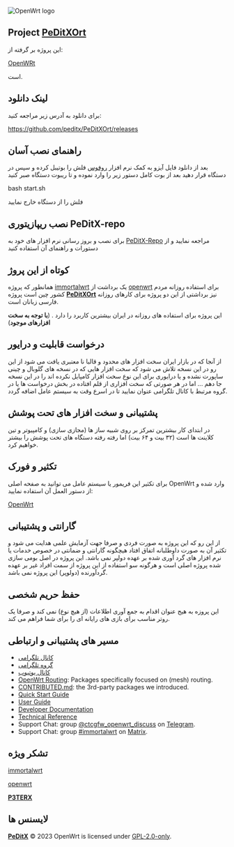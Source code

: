 ![OpenWrt logo](include/logo.png)


## Project [**PeDitXOrt**](https://github.com/peditx/PeDitXrt)




این پروژه بر گرفته از:


[OpenWRt](https://github.com/openwrt/opemwrt) 


است.


## لینک دانلود

برای دانلود به آدرس زیر مراجعه کنید:

https://github.com/peditx/PeDitXOrt/releases

## راهنمای نصب آسان

بعد از دانلود فایل آیزو به کمک نرم افزار [روفوس](https://github.com/pbatard/rufus/releases/download/v3.21/rufus-3.21.exe) فلش را بوتیبل کرده
و سپس در دستگاه قرار دهید
بعد از بوت کامل دستور زیر را وارد نموده و تا ریبوت دستگاه صبر کنید

bash start.sh

فلش را از دستگاه خارج نمایید

## نصب ریپازیتوری PeDitX-repo

برای نصب و بروز رسانی نرم افزار های خود به [PeDitX-Repo](https://github.com/peditx/PeDitX-repo) مراجعه نمایید و از دستورات و راهنمای آن استفاده کنید

## کوتاه از این پروژ

همانطور که پروژه [immortalwrt](https://github.com/immortalwrt/immortalwrt) یک برداشت از [openwrt](https://github.com/openwrt/openwrt) برای استفاده روزانه مردم کشور چین است پروژه [**PeDitXOrt**](https://github.com/peditx/PeDitXOrt) نیز برداشتی از این دو پروژه برای کارهای روزانه فارسی زبانان است.

این پروژه برای استفاده های روزانه در ایران بیشترین کاربرد را دارد . (**با توجه به سخت افزارهای موجود**)

## درخواست قابلیت و درایور

از آنجا که در بازار ایران سخت افزار های محدود و قالبا نا معتبری یافت می شود از این رو در این نسخه تلاش می شود که سخت افزار هایی که در نسخه های گلوبال و چینی ساپورت نشده و یا درایوری برای این نوع سخت افزار کامپایل نکرده اند را در این نسخه جا دهم ...
اما در هر صورتی که سخت افزاری از قلم افتاده در بخش درخواست ها یا در گروه مرتبط با کانال تلگرامی عنوان نمایید تا در اسرع وقت به سیستم عامل اضافه گردد.

## پشتیبانی و سخت افزار های تحت پوشش

در ابتدای کار بیشترین تمرکز بر روی شبیه ساز ها (مجازی سازی) و کامپیوتر و تین کلاینت ها است (۳۲ بیت و ۶۴ بیت) اما رفته رفته دستگاه های تحت پوشش را بیشتر خواهیم کرد.

## تکثیر و فورک

برای تکثیر این فریمور یا سیستم عامل می توانید به صفحه اصلی OpenWrt وارد شده و از دستور العمل آن استفاده نمایید:

[OpenWrt](https://github.com/openwrt/openwrt)

## گارانتی و پشتیبانی

از این رو که این پروژه به صورت فردی و صرفا جهت آزمایش علمی هدایت می شود و تکثیر آن به صورت داوطلبانه اتفاق افتاد هیچگونه گارانتی و ضمانتی در خصوص خدمات یا نرم افزار های گرد آوری شده بر عهده دولپر نمی باشد.
این پروژه در اصل بومی سازی شده پروژه اصلی است و هرگونه سو استفاده از این پروژه از سمت افراد غیر بر عهده گردآورنده (دولوپر) این پروژه نمی باشد. 


## حفظ حریم شخصی

این پروزه به هیج عنوان اقدام به جمع آوری اطلاعات (از هیچ نوع) نمی کند و صرفا یک روتر مناسب برای بازی های رایانه ای را برای شما فراهم می کند.


## مسیر های پشتیبانی و ارتباطی


  - [کانال تلگرامی](https://t.me/pedittechs)
  - [گروه تلگرامی](https://t.me/iranopenwrt)
  - [کانال یوتیوب](https://www.youtube.com/@pedittechs1297)
  - [OpenWrt Routing](https://github.com/openwrt/routing): Packages specifically focused on (mesh) routing.
  - [CONTRIBUTED.md](https://github.com/immortalwrt/immortalwrt/blob/master/CONTRIBUTED.md): the 3rd-party packages we introduced.
  - [Quick Start Guide](https://openwrt.org/docs/guide-quick-start/start)
  - [User Guide](https://openwrt.org/docs/guide-user/start)
  - [Developer Documentation](https://openwrt.org/docs/guide-developer/start)
  - [Technical Reference](https://openwrt.org/docs/techref/start)
  - Support Chat: group [@ctcgfw_openwrt_discuss](https://t.me/ctcgfw_openwrt_discuss) on [Telegram](https://telegram.org/).
  - Support Chat: group [#immortalwrt](https://matrix.to/#/#immortalwrt:matrix.org) on [Matrix](https://matrix.org/).

## تشکر ویژه
[immortalwrt](https://github.com/immortalwrt/immortalwrt)


[openwrt](https://github.com/openwrt/openwrt)


[**P3TERX**](https://p3terx.com)

## لایسنس ها
[**PeDitX**](https://peditx.ir) © 2023
OpenWrt is licensed under [GPL-2.0-only](https://spdx.org/licenses/GPL-2.0-only.html).
